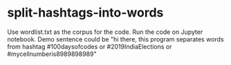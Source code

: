 # split-hashtags-into-words

Use wordlist.txt as the corpus for the code.
Run the code on Jupyter notebook.
Demo sentence could be "hi there, this program separates words from hashtag #100daysofcodes or #2019IndiaElections or #mycellnumberis8989898989"
